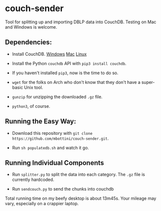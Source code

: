 # couch-sender

Tool for splitting up and importing DBLP data into CouchDB. Testing on Mac and Windows is welcome.

## Dependencies:

* Install CouchDB.
  [Windows](http://docs.couchdb.org/en/2.0.0/install/windows.html)
[Mac](http://docs.couchdb.org/en/2.0.0/install/mac.html)
[Linux](http://docs.couchdb.org/en/2.0.0/install/unix.html)

* Install the Python `couchdb` API with `pip3 install couchdb`.

* If you haven't installed `pip3`, now is the time to do so.

* `wget` for the folks on Arch who don't know that they don't have a super-basic
  Unix tool.

* `gunzip` for unzipping the downloaded `.gz` file.

* `python3`, of course.

## Running the Easy Way:

* Download this repository with `git clone
  https://github.com/mbottini/couch-sender.git`.

* Run `sh populatedb.sh` and watch it go.

## Running Individual Components

* Run `splitter.py` to split the data into each category. The `.gz` file is
  currently hardcoded.

* Run `sendcouch.py` to send the chunks into couchdb

Total running time on my beefy desktop is about 13m45s. Your mileage
may vary, especially on a crappier laptop.



